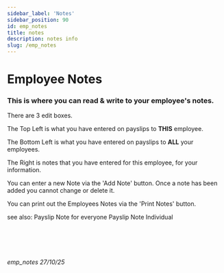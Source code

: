 ```yaml
---
sidebar_label: 'Notes'
sidebar_position: 90
id: emp_notes
title: notes
description: notes info
slug: /emp_notes 
---
```


# Employee Notes

### This is where you can read & write to your employee's notes.
There are 3 edit boxes.

The Top Left is what you have entered on payslips to **THIS** employee.

The Bottom Left is what you have entered on payslips to **ALL** your employees.

The Right is notes that you have entered for this employee, for your information.

You can enter a new Note via the 'Add Note' button.
Once a note has been added you cannot change or delete it.

You can print out the Employees Notes via the 'Print Notes' button.

see also:
Payslip Note for everyone
Payslip Note Individual
<br/>
<br/>
<br/>
<br/>
<br/>
###### emp_notes 27/10/25